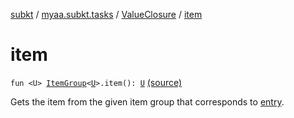 [subkt](../../index.md) / [myaa.subkt.tasks](../index.md) / [ValueClosure](index.md) / [item](./item.md)

# item

`fun <U> `[`ItemGroup`](../-item-group/index.md)`<`[`U`](item.md#U)`>.item(): `[`U`](item.md#U) [(source)](https://github.com/Myaamori/SubKt/blob/master/src/main/kotlin/myaa/subkt/tasks/tasks.kt#L448)

Gets the item from the given item group that corresponds to [entry](entry.md).

